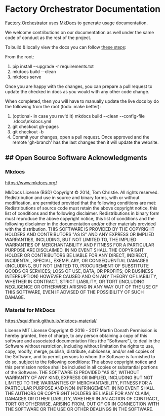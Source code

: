 # Factory Orchestrator Documentation

[Factory Orchestrator](https://microsoft.github.io/FactoryOrchestrator/) uses [MkDocs](https://www.mkdocs.org/) to generate usage documentation.

We welcome contributions on our documentation as well under the same code of conduct as the rest of the project.

To build & locally view the docs you can follow [these steps](https://www.mkdocs.org/#building-the-site):

From the root:

1. pip install --upgrade -r requirements.txt
2. mkdocs build --clean
3. mkdocs serve
   
Once you are happy with the changes, you can prepare a pull request to update the checked in docs as you would with any other code change. 

When completed, then you will have to manually update the live docs by do the following from the root (todo: make better):

   1. (optional- in case you rev'd it) mkdocs build --clean --config-file .\docs\mkdocs.yml 
   2. git checkout gh-pages
   3. git checkout -b <topic branch with>
   4. Commit your changes, open a pull request. Once approved and the remote 'gh-branch' has the last changes then it will update the website.

## ## Open Source Software Acknowledgments

### Mkdocs

<https://www.mkdocs.org/>

MkDocs License (BSD)
Copyright © 2014, Tom Christie. All rights reserved.
Redistribution and use in source and binary forms, with or without modification, are permitted provided that the following conditions are met:
Redistributions of source code must retain the above copyright notice, this list of conditions and the following disclaimer. Redistributions in binary form must reproduce the above copyright notice, this list of conditions and the following disclaimer in the documentation and/or other materials provided with the distribution.
THIS SOFTWARE IS PROVIDED BY THE COPYRIGHT HOLDERS AND CONTRIBUTORS "AS IS" AND ANY EXPRESS OR IMPLIED WARRANTIES, INCLUDING, BUT NOT LIMITED TO, THE IMPLIED WARRANTIES OF MERCHANTABILITY AND FITNESS FOR A PARTICULAR PURPOSE ARE DISCLAIMED. IN NO EVENT SHALL THE COPYRIGHT HOLDER OR CONTRIBUTORS BE LIABLE FOR ANY DIRECT, INDIRECT, INCIDENTAL, SPECIAL, EXEMPLARY, OR CONSEQUENTIAL DAMAGES (INCLUDING, BUT NOT LIMITED TO, PROCUREMENT OF SUBSTITUTE GOODS OR SERVICES; LOSS OF USE, DATA, OR PROFITS; OR BUSINESS INTERRUPTION) HOWEVER CAUSED AND ON ANY THEORY OF LIABILITY, WHETHER IN CONTRACT, STRICT LIABILITY, OR TORT (INCLUDING NEGLIGENCE OR OTHERWISE) ARISING IN ANY WAY OUT OF THE USE OF THIS SOFTWARE, EVEN IF ADVISED OF THE POSSIBILITY OF SUCH DAMAGE.

### Material for MkDocs

<https://squidfunk.github.io/mkdocs-material/>

License
MIT License
Copyright © 2016 - 2017 Martin Donath
Permission is hereby granted, free of charge, to any person obtaining a copy of this software and associated documentation files (the "Software"), to deal in the Software without restriction, including without limitation the rights to use, copy, modify, merge, publish, distribute, sublicense, and/or sell copies of the Software, and to permit persons to whom the Software is furnished to do so, subject to the following conditions:
The above copyright notice and this permission notice shall be included in all copies or substantial portions of the Software.
THE SOFTWARE IS PROVIDED "AS IS", WITHOUT WARRANTY OF ANY KIND, EXPRESS OR IMPLIED, INCLUDING BUT NOT LIMITED TO THE WARRANTIES OF MERCHANTABILITY, FITNESS FOR A PARTICULAR PURPOSE AND NON-INFRINGEMENT. IN NO EVENT SHALL THE AUTHORS OR COPYRIGHT HOLDERS BE LIABLE FOR ANY CLAIM, DAMAGES OR OTHER LIABILITY, WHETHER IN AN ACTION OF CONTRACT, TORT OR OTHERWISE, ARISING FROM, OUT OF OR IN CONNECTION WITH THE SOFTWARE OR THE USE OR OTHER DEALINGS IN THE SOFTWARE.
